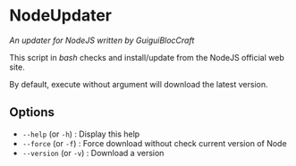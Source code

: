 # NodeUpdater
*An updater for NodeJS written by GuiguiBlocCraft*

This script in *bash* checks and install/update from the NodeJS official web site.

By default, execute without argument will download the latest version.

## Options

- `--help` (or `-h`) : Display this help
- `--force` (or `-f`) : Force download without check current version of Node
- `--version` (or `-v`) : Download a version
